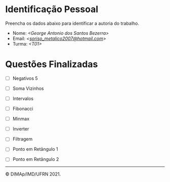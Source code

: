 ﻿# Identificação Pessoal

Preencha os dados abaixo para identificar a autoria do trabalho.

- Nome: *\<George Antonio dos Santos Bezerra>*
- Email: *\<soriso_metalico2007@hotmail.com>*
- Turma: *\<T01>*

# Questões Finalizadas

- [ ] Negativos 5
- [ ] Soma Vizinhos
- [ ] Intervalos
- [ ] Fibonacci
- [ ] Minmax
- [ ] Inverter
- [ ] Filtragem
- [ ] Ponto em Retângulo 1
- [ ] Ponto em Retângulo 2


--------
&copy; DIMAp/IMD/UFRN 2021.
